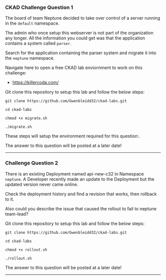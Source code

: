 ### CKAD Challenge Question 1

The board of team Neptune decided to take over control of a server running in the `default` namespace.

The admin who once setup this webserver is not part of the organization any longer. All the information you could get was that the application contains a system called `parser`. 

Search for the application containing the parser system and migrate it into the `neptune` namespace.

Navigate here to open a free CKAD lab enviornment to work on this challenge:
- https://killercoda.com/

Git clone this repository to setup this lab and follow the below steps:
```shell
git clone https://github.com/Gwenbleidd32/ckad-labs.git

cd ckad-labs

chmod +x migrate.sh

./migrate.sh
```

These steps will setup the environment required for this question:.

The answer to this question will be posted at a later date!

---

### Challenge Question 2 

There is an existing Deployment named api-new-c32 in Namespace `neptune`. 
A Developer recently made an update to the Deployment but the updated version never came online.

Check the deployment history and find a revision that works, then rollback to it. 

Also could you describe the issue that caused the rollout to fail to neptune team-lead?

Git clone this repository to setup this lab and follow the below steps:
```shell
git clone https://github.com/Gwenbleidd32/ckad-labs.git

cd ckad-labs

chmod +x rollout.sh

./rollout.sh
```

The answer to this question will be posted at a later date!

---

